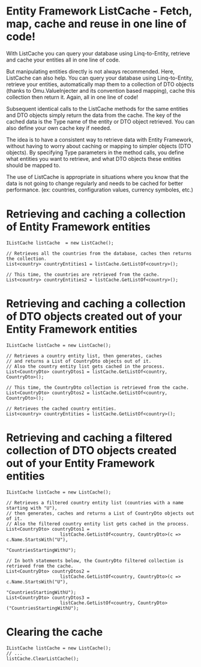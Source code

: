 ﻿Entity Framework ListCache - Fetch, map, cache and reuse in one line of code!
=============================================================================

With ListCache you can query your database using Linq-to-Entity, retrieve and cache your entities all in one line of code.
 
But manipulating entities directly is not always recommended. Here, ListCache can also help. You can query your database using Linq-to-Entity, retrieve your entities, automatically map them to a collection of DTO objects (thanks to Omu.ValueInjecter and its convention based mapping), cache this collection then return it. Again, all in one line of code!

Subsequent identical calls to the ListCache methods for the same entities and DTO objects simply return the data from the cache. The key of the cached data is the Type name of the entity or DTO object retrieved. You can also define your own cache key if needed.

The idea is to have a consistent way to retrieve data with Entity Framework, without having to worry about caching or mapping to simpler objects (DTO objects). By specifying Type parameters in the method calls, you define what entities you want to retrieve, and what DTO objects these entities should be mapped to. 

The use of ListCache is appropriate in situations where you know that the data is not going to change regularly and needs to be cached for better performance. (ex: countries, configuration values, currency symboles, etc.)


Retrieving and caching a collection of Entity Framework entities
================================================================
```
IListCache listCache  = new ListCache();

// Retrieves all the countries from the database, caches then returns the collection.
List<country> countryEntities1 = listCache.GetListOf<country>(); 

// This time, the countries are retrieved from the cache.
List<country> countryEntities2 = listCache.GetListOf<country>(); 
```

Retrieving and caching a collection of DTO objects created out of your Entity Framework entities
================================================================================================
```
IListCache listCache = new ListCache();

// Retrieves a country entity list, then generates, caches 
// and returns a List of CountryDto objects out of it. 
// Also the country entity list gets cached in the process.
List<CountryDto> countryDtos1 = listCache.GetListOf<country, CountryDto>(); 

// This time, the CountryDto collection is retrieved from the cache.
List<CountryDto> countryDtos2 = listCache.GetListOf<country, CountryDto>();

// Retrieves the cached country entities.
List<country> countryEntities = listCache.GetListOf<country>(); 
```

Retrieving and caching a filtered collection of DTO objects created out of your Entity Framework entities
=========================================================================================================
```
IListCache listCache = new ListCache();

// Retrieves a filtered country entity list (countries with a name starting with "U"), 
// then generates, caches and returns a List of CountryDto objects out of it. 
// Also the filtered country entity list gets cached in the process.
List<CountryDto> countryDtos1 = 
					listCache.GetListOf<country, CountryDto>(c => c.Name.StartsWith("U"), 
															 "CountriesStartingWithU"); 

// In both statements below, the CountryDto filtered collection is retrieved from the cache.
List<CountryDto> countryDtos2 = 
					listCache.GetListOf<country, CountryDto>(c => c.Name.StartsWith("U"), 
															 "CountriesStartingWithU"); 
List<CountryDto> countryDtos3 = 
					listCache.GetListOf<country, CountryDto>("CountriesStartingWithU");
```

Clearing the cache
==================
```
IListCache listCache = new ListCache();
// ...
listCache.ClearListCache();
```
